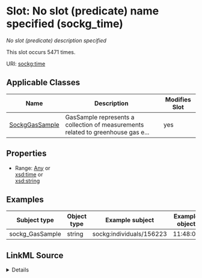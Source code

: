 

# Slot: No slot (predicate) name specified (sockg_time)


_No slot (predicate) description specified_






This slot occurs 5471 times.


URI: [sockg:time](https://idir.uta.edu/sockg-ontology/docs/time)



<!-- no inheritance hierarchy -->





## Applicable Classes

| Name | Description | Modifies Slot |
| --- | --- | --- |
| [SockgGasSample](../classes/SockgGasSample.md) | GasSample represents a collection of measurements related to greenhouse gas e... |  yes  |







## Properties

* Range: [Any](../classes/Any.md)&nbsp;or&nbsp;<br />[xsd:time](http://www.w3.org/2001/XMLSchema#time)&nbsp;or&nbsp;<br />[xsd:string](http://www.w3.org/2001/XMLSchema#string)






## Examples

| Subject type | Object type | Example subject | Example object | Occurrences |
| --- | --- | --- | --- | --- |
| sockg_GasSample | string | sockg:individuals/156223 | 11:48:00 | 5471 |




## LinkML Source

<details>

```yaml
name: sockg_time
annotations:
  count:
    tag: count
    value: 5471
description: No slot (predicate) description specified
title: No slot (predicate) name specified
examples:
- object:
    example_object: '11:48:00'
    example_object_type: string
    example_predicate: sockg:time
    example_subject: sockg:individuals/156223
    example_subject_type: sockg_GasSample
from_schema: soc-kg
rank: 1000
slot_uri: sockg:time
alias: sockg_time
domain_of:
- sockg_GasSample
union_of:
- '{''domain'': ''sockg_WaterQualityArea''}'
- '{''domain'': ''sockg_WindErosionArea''}'
- '{''domain'': ''sockg_WaterQualityConc''}'
- '{''domain'': ''sockg_GasNutrientLoss''}'
- '{''domain'': ''sockg_GasSample''}'
range: Any
any_of:
- range: time
- range: string

```
</details>